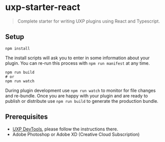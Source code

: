# uxp-starter-react
> Complete starter for writing UXP plugins using React and Typescript.

## Setup
```
npm install
```

The install scripts will ask you to enter in some information about your plugin. You can re-run this process with `npm run manifest` at any time.

```
npm run build
# or
npm run watch
```

During plugin development use `npm run watch` to monitor for file changes and re-bundle. Once you are happy with your plugin and are ready to publish or distribute use `npm run build` to generate the production bundle.

## Prerequisites
- [UXP DevTools](https://github.com/adobe-uxp/devtools-cli), please follow the instructions there.
- Adobe Photoshop or Adobe XD (Creative Cloud Subscription)
